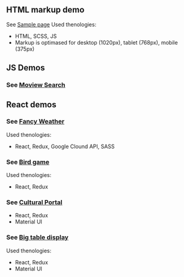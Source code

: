 ## HTML markup demo
See [Sample page](https://lyssenkoalex.github.io/singolo/)
Used thenologies:
 - HTML, SCSS, JS
 - Markup is optimased for desktop (1020px), tablet (768px), mobile (375px)

## JS Demos
### See [Moview Search](https://dazzling-darwin-4549c9.netlify.app/dist/)

## React demos

### See [Fancy Weather](https://lyssenkoalex-fancy-weather.netlify.app/)
 Used thenologies:
 - React, Redux, Google Clound API, SASS

### See [Bird game](https://peaceful-bhaskara-26b5b7.netlify.com/)
 Used thenologies:
 - React, Redux
 
### See [Cultural Portal](https://mystifying-mayer-7c7388.netlify.app/)
- React, Redux
- Material UI
 
### See [Big table display](https://cranky-tereshkova-d34b1e.netlify.com/)
 Used thenologies:
 - React, Redux
 - Material UI
